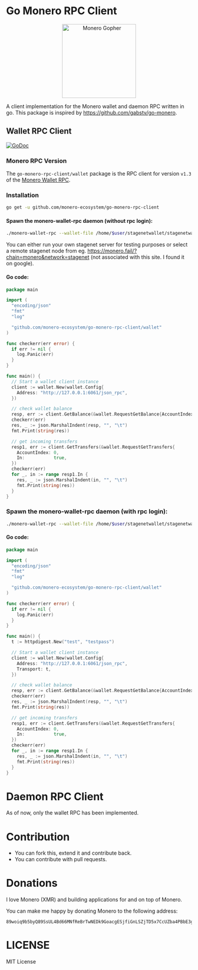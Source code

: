 Go Monero RPC Client
====================

<p align="center">
<img src="https://github.com/monero-ecosystem/go-monero-rpc-client/raw/master/media/img/monero_gopher.png" alt="Monero Gopher" width="200" />
</p>

A client implementation for the Monero wallet and daemon RPC written in go.
This package is inspired by https://github.com/gabstv/go-monero.

## Wallet RPC Client

[![GoDoc](https://godoc.org/github.com/monero-ecosystem/go-monero-rpc-client/wallet?status.svg)](https://godoc.org/github.com/monero-ecosystem/go-monero-rpc-client/wallet)

### Monero RPC Version
The ```go-monero-rpc-client/wallet``` package is the RPC client for version `v1.3` of the [Monero Wallet RPC](https://www.getmonero.org/resources/developer-guides/wallet-rpc.html).

### Installation

```sh
go get -u github.com/monero-ecosystem/go-monero-rpc-client
```

#### Spawn the monero-wallet-rpc daemon (without rpc login):

```sh
./monero-wallet-rpc --wallet-file /home/$user/stagenetwallet/stagenetwallet --daemon-address YOUR_STAGENET_NODE:38081 --stagenet --rpc-bind-port 6061 --password 'mystagenetwalletpassword' --disable-rpc-login
```
You can either run your own stagenet server for testing purposes or select a remote stagenet node from eg. https://monero.fail/?chain=monero&network=stagenet (not associated with this site. I found it on google).

#### Go code:

```Go
package main

import (
  "encoding/json"
  "fmt"
  "log"

  "github.com/monero-ecosystem/go-monero-rpc-client/wallet"
)

func checkerr(err error) {
  if err != nil {
    log.Panic(err)
  }
}

func main() {
  // Start a wallet client instance
  client := wallet.New(wallet.Config{
    Address: "http://127.0.0.1:6061/json_rpc",
  })

  // check wallet balance
  resp, err := client.GetBalance(&wallet.RequestGetBalance{AccountIndex: 0})
  checkerr(err)
  res, _ := json.MarshalIndent(resp, "", "\t")
  fmt.Print(string(res))

  // get incoming transfers
  resp1, err := client.GetTransfers(&wallet.RequestGetTransfers{
    AccountIndex: 0,
    In:           true,
  })
  checkerr(err)
  for _, in := range resp1.In {
    res, _ := json.MarshalIndent(in, "", "\t")
    fmt.Print(string(res))
  }
}
```

### Spawn the monero-wallet-rpc daemon (with rpc login):

```sh
./monero-wallet-rpc --wallet-file /home/$user/stagenetwallet/stagenetwallet --daemon-address YOUR_STAGENET_NODE:38081 --stagenet --rpc-bind-port 6061 --password 'mystagenetwalletpassword' --rpc-login test:testpass
```

#### Go code:

```Go
package main

import (
  "encoding/json"
  "fmt"
  "log"

  "github.com/monero-ecosystem/go-monero-rpc-client/wallet"
)

func checkerr(err error) {
  if err != nil {
    log.Panic(err)
  }
}

func main() {
  t := httpdigest.New("test", "testpass")

  // Start a wallet client instance
  client := wallet.New(wallet.Config{
    Address: "http://127.0.0.1:6061/json_rpc",
    Transport: t,
  })

  // check wallet balance
  resp, err := client.GetBalance(&wallet.RequestGetBalance{AccountIndex: 0})
  checkerr(err)
  res, _ := json.MarshalIndent(resp, "", "\t")
  fmt.Print(string(res))

  // get incoming transfers
  resp1, err := client.GetTransfers(&wallet.RequestGetTransfers{
    AccountIndex: 0,
    In:           true,
  })
  checkerr(err)
  for _, in := range resp1.In {
    res, _ := json.MarshalIndent(in, "", "\t")
    fmt.Print(string(res))
  }
}
```

# Daemon RPC Client

As of now, only the wallet RPC has been implemented.

# Contribution
* You can fork this, extend it and contribute back.
* You can contribute with pull requests.

# Donations
I love Monero (XMR) and building applications for and on top of Monero.

You can make me happy by donating Monero to the following address:

```
89woiq9b5byQ89SsUL4Bd66MNfReBrTwNEDk9GoacgESjfiGnLSZjTD5x7CcUZba4PBbE3gUJRQyLWD4Akz8554DR4Lcyoj
```

# LICENSE
MIT License
